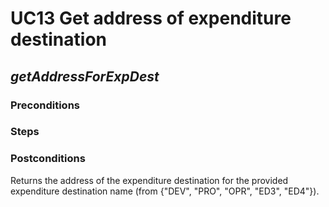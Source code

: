 # UC13 Get address of expenditure destination
## <i>getAddressForExpDest</i>

### Preconditions
### Steps

### Postconditions
Returns the address of the expenditure destination for the provided expenditure 
destination name (from {"DEV", "PRO", "OPR", "ED3", "ED4"}).

